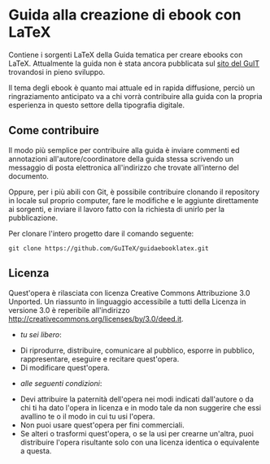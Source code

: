 Guida alla creazione di ebook con LaTeX
=======================================

Contiene i sorgenti LaTeX della Guida tematica per creare ebooks con LaTeX.
Attualmente la guida non è stata ancora pubblicata sul
[sito del GuIT](http://guitex.org) trovandosi in pieno sviluppo.

Il tema degli ebook è quanto mai attuale ed in rapida diffusione, perciò un
ringraziamento anticipato va a chi vorrà contribuire alla guida con la propria
esperienza in questo settore della tipografia digitale.

Come contribuire
----------------

Il modo più semplice per contribuire alla guida è inviare commenti ed
annotazioni all'autore/coordinatore della guida stessa scrivendo un messaggio di
posta elettronica all'indirizzo che trovate all'interno del documento.

Oppure, per i più abili con Git, è possibile contribuire clonando il repository
in locale sul proprio computer, fare le modifiche e le aggiunte direttamente ai
sorgenti, e inviare il lavoro fatto con la richiesta di unirlo per la
pubblicazione.

Per clonare l'intero progetto dare il comando seguente:
````
git clone https://github.com/GuITeX/guidaebooklatex.git
````
Licenza
-------

Quest'opera è rilasciata con licenza Creative Commons Attribuzione 3.0 Unported.
Un riassunto in linguaggio accessibile a tutti della Licenza in versione 3.0 è
reperibile all'indirizzo http://creativecommons.org/licenses/by/3.0/deed.it.

+ *tu sei libero*:
 - Di riprodurre, distribuire, comunicare al pubblico, esporre in pubblico,
   rappresentare, eseguire e recitare quest'opera.
 - Di modificare quest'opera.

+ *alle seguenti condizioni*:
 - Devi attribuire la paternità dell'opera nei modi indicati dall'autore o da
   chi ti ha dato l'opera in licenza e in modo tale da non suggerire che essi
   avallino te o il modo in cui tu usi l'opera.
 - Non puoi usare quest'opera per fini commerciali.
 - Se alteri o trasformi quest'opera, o se la usi per crearne un'altra, puoi
   distribuire l'opera risultante solo con una licenza identica o equivalente
   a questa.

